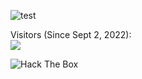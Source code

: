 ![test](https://github-readme-stats.vercel.app/api?username=aherd2985&show_icons=true&hide_border=false&theme=tokyonight&count_private=true&include_all_commits=true)

<p align="left"> 
  Visitors (Since Sept 2, 2022):<br>
  <img src="https://profile-counter.glitch.me/aherd2985/count.svg" />
</p>

<p align="left"> 
  <img src="[https://profile-counter.glitch.me/aherd2985/count.svg](https://tryhackme-badges.s3.amazonaws.com/technoHerder.png)" alt="Hack The Box" />
</p>
